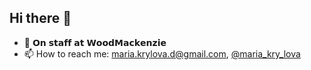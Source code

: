 ## Hi there 👋

- 🔭 𝗢𝗻 𝘀𝘁𝗮𝗳𝗳 𝗮𝘁 𝗪𝗼𝗼𝗱𝗠𝗮𝗰𝗸𝗲𝗻𝘇𝗶𝗲
- 📫 How to reach me: maria.krylova.d@gmail.com, [@maria_kry_lova](http://t-do.ru/maria_kry_lova "Telegram")

